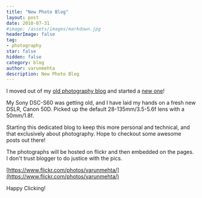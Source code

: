 ```yaml
---
title: "New Photo Blog"
layout: post
date: 2010-07-31
#image: /assets/images/markdown.jpg
headerImage: false
tag:
- photography
star: false
hidden: false
category: blog
author: varunmehta
description: New Photo Blog
---
```

I moved out of my [old photography blog](http://varunphotography.blogspot.com/) and started a [new one](http://varunmehtaphotography.blogspot.com/)!

My Sony DSC-S60 was getting old, and I have laid my hands on a fresh new DSLR, Canon 50D. Picked up the default 28-135mm/3.5-5.6f lens with a 50mm/1.8f.

Starting this dedicated blog to keep this more personal and technical, and that exclusively about photography. Hope to checkout some awesome posts out there!

The photographs will be hosted on flickr and then embedded on the pages. I don't trust blogger to do justice with the pics.

[https://www.flickr.com/photos/varunmehta/](https://www.flickr.com/photos/varunmehta/)

Happy Clicking! 